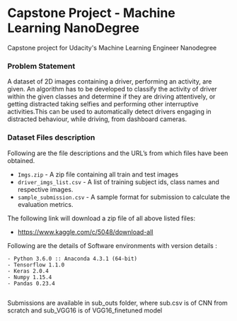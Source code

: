 # Capstone Project - Machine Learning NanoDegree
Capstone project for Udacity's Machine Learning Engineer Nanodegree

### Problem Statement
A dataset of 2D images containing a driver, performing an activity, are given. An algorithm has to be developed to classify the activity of driver within the given classes and determine if they are driving attentively, or getting distracted taking selfies and performing other interruptive activities.This can be used to automatically detect drivers engaging in distracted behaviour, while driving, from dashboard cameras.

### Dataset Files description

Following are the file descriptions and the URL’s from which files have been obtained.
* ```Imgs.zip```	           -  A zip file containing all train and test images
* ```driver_imgs_list.csv```  - A list of training subject ids, class names and respective images.  
* ```sample_submission.csv``` - A sample format for submission to calculate the evaluation metrics.

 The following link will download a zip file of all above listed files: 
*	https://www.kaggle.com/c/5048/download-all 



Following are the details of Software environments with version details :
```
- Python 3.6.0 :: Anaconda 4.3.1 (64-bit)
- Tensorflow 1.1.0
- Keras 2.0.4
- Numpy 1.15.4
- Pandas 0.23.4


```

Submissions are available in sub_outs folder, where sub.csv is of CNN from scratch and sub_VGG16 is of VGG16_finetuned model
